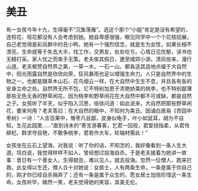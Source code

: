 # 美丑

有一女孩今年十九，生得毫不“沉鱼落雁”。选这个那个“小姐”肯定是没有希望的，连校花、班花都没有人会考虑到她。她自卑感很强，眼见同学中一个个花枝招展，自己老觉得是彩凤群中的丑小鸭，她有一个强烈信念，就是生为女性，如果长相不漂亮，生命就等于失去大半，找工作，交男友，处处吃亏。心情日见忧郁，读书也无精打采。家人忧之而束手无策。老夫俟其假日，邀至城郊小游。清风徐来，漫行山道。老夫极赞自然界之美，一草一木，一石一山，都各适其适地点缀于大自然中，阳光雨露自然是欣欣向荣，狂风暴雨也足以增强生命力。人只是自然界中的生物之一，也都是跟草木山石、花鸟烟云一样，在大自然中生生不息，并且各有各的安身立命之处。自然界无所不包，它不特别加恩于浓艳娇美的桃李，也不特别鄙薄那些无色无香的野草闲花。因为桃李和野草闲花在大自然中都不可或缺，都是自然之子。女孩听了半天，似乎陷入沉思，徐徐问道：如此说来，大自然把那些野草闲花，要来何用？老夫答曰：在大自然的眼中，不知何为美丑。因诵白居易《杏园中枣树》一诗：“人言百果中，惟枣凡且鄙，皮身似龟手，叶小如鼠耳，胡为不自知，生花此园里……”直到诗末的“寄言游春客，乞君一回视，君爱绕指柔，从君怜柳杞，群求夺目艳，不敢争桃李，君若作大车，轮轴材需此！” 

女孩坐在丘石上望海，对我说：听了你的话，不知怎的，我好像看到一条人生大道。坦白说，我觉得样样不如人，曾经想过投海自杀。于是老夫接着为她讲一故事：昔日有一个善女人，生得貌丑，难以见人，就去投海。忽然一位僧人，跑来拦救。此女得以生还，僧人合十对她说：女居士，人有两条生命，一条是属于你自己的，刚才你已经自杀捐弃了；还有一条是属于众生的，愿女居士加倍珍惜这一条生命。女孩听毕，嫣然一笑，老夫觉得她的笑容，其美无伦。
 